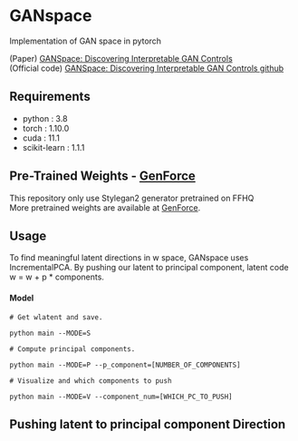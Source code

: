 # GANspace
 Implementation of GAN space in pytorch <br>

(Paper) [GANSpace: Discovering Interpretable GAN Controls](https://arxiv.org/abs/2004.02546) <br>
(Official code) [GANSpace: Discovering Interpretable GAN Controls github](https://github.com/harskish/ganspace)
## Requirements
* python : 3.8
* torch : 1.10.0
* cuda : 11.1
* scikit-learn : 1.1.1

## Pre-Trained Weights - [GenForce](https://github.com/genforce/genforce)
This repository only use Stylegan2 generator pretrained on FFHQ <br> 
More pretrained weights are available at [GenForce](https://github.com/genforce/genforce).


## Usage
To find meaningful latent directions in w space, GANspace uses IncrementalPCA. 
By pushing our latent to principal component, latent code w = w + p * components.


#### Model 
```
# Get wlatent and save.

python main --MODE=S

```

```
# Compute principal components.
 
python main --MODE=P --p_component=[NUMBER_OF_COMPONENTS]

```

```
# Visualize and which components to push

python main --MODE=V --component_num=[WHICH_PC_TO_PUSH]

```

## Pushing  latent to principal component Direction
